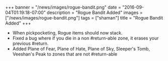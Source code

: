 +++
banner = "/news/images/rogue-bandit.png"
date = "2016-09-04T01:19:18-07:00"
description = "Rogue Bandit Added"
images = ["/news/images/rogue-bandit.png"]
tags = ["shaman"]
title = "Rogue Bandit Added"
+++
* When pickpocketing, Rogue items should now stack.
* Fixed a bug where if you die in a non #return-able zone, it erases your previous #return.
* Added Plane of Fear, Plane of Hate, Plane of Sky, Sleeper's Tomb, Veeshan's Peak to zones that are not #return-able

<!--more-->